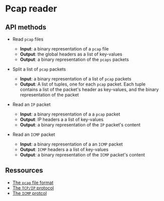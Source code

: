 # Pcap reader
## API methods
- Read `pcap` files
  * **Input**: a binary representation of a `pcap` file
  * **Output**: the global headers as a list of key-values
  * **Output**: a binary representation of the `pcaps` packets

- Split a list of `pcap` packets
  * **Input**: a binary representation of a list of `pcap` packets
  * **Output**: A list of tuples, one for each `pcap` packet. Each tuple contains a list of the packet's header as key-values, and the binary representation of the packet 

- Read an `IP` packet
  * **Input**: a binary representation of a a `pcap` packet
  * **Output**: IP headers a a list of key-values
  * **Output**: a binary representation of the `IP` packet's content

- Read an `ICMP` packet
  * **Input**: a binary representation of a an `ICMP` packet
  * **Output**: `ICMP` headers a a list of key-values
  * **Output**: a binary representation of the `ICMP` packet's content

## Ressources
- [The `pcap` file format](https://wiki.wireshark.org/Development/LibpcapFileFormat)
- [The `TCP/IP` protocol](http://www.networksorcery.com/enp/protocol/ip.htm)
- [The `ICMP` protcol](http://www.networksorcery.com/enp/protocol/icmp.htm)